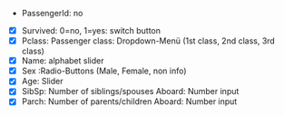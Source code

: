- PassengerId: no
- [x]  Survived: 0=no, 1=yes: switch button
- [x]  Pclass: Passenger class: Dropdown-Menü (1st class, 2nd class, 3rd class)
- [x]  Name: alphabet slider
- [x]  Sex :Radio-Buttons (Male, Female, non info)
- [x]  Age: Slider
- [x]  SibSp: Number of siblings/spouses Aboard: Number input
- [x]  Parch: Number of parents/children Aboard: Number input
